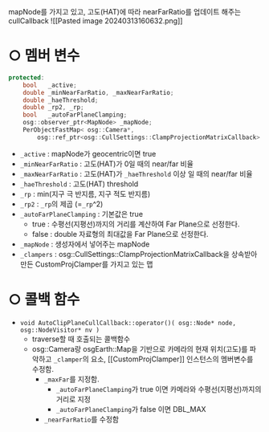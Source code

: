mapNode를 가지고 있고, 고도(HAT)에 따라 nearFarRatio를 업데이트 해주는 cullCallback
![[Pasted image 20240313160632.png]]

# ○ 멤버 변수
```cpp
protected:
	bool   _active;
	double _minNearFarRatio, _maxNearFarRatio;
	double _haeThreshold;
	double _rp2, _rp;
	bool   _autoFarPlaneClamping;
	osg::observer_ptr<MapNode> _mapNode;
	PerObjectFastMap< osg::Camera*, 
		osg::ref_ptr<osg::CullSettings::ClampProjectionMatrixCallback> > _clampers;
```
- `_active` : mapNode가 geocentric이면 true
- `_minNearFarRatio` : 고도(HAT)가 0일 때의 near/far 비율
- `_maxNearFarRatio` : 고도(HAT)가 `_haeThreshold` 이상 일 때의 near/far 비율
- `_haeThreshold` : 고도(HAT) threshold
- `_rp` : min(지구 극 반지름, 지구 적도 반지름)
- `_rp2` : `_rp`의 제곱 (=`_rp`^2)
- `_autoFarPlaneClamping` : 기본값은 true
	- true : 수평선(지평선)까지의 거리를 계산하여 Far Plane으로 선정한다.
	- false : double 자료형의 최대값을 Far Plane으로 선정한다.
- `_mapNode` : 생성자에서 넣어주는 mapNode
- `_clampers` : osg::CullSettings::ClampProjectionMatrixCallback을 상속받아 만든 CustomProjClamper를 가지고 있는 맵

# ○ 콜백 함수
- `void AutoClipPlaneCullCallback::operator()( osg::Node* node, osg::NodeVisitor* nv )`
	- traverse할 때 호출되는 콜백함수
	- osg::Camera랑 osgEarth::Map을 기반으로 카메라의 현재 위치(고도)를 파악하고 `_clamper`의 요소,  [[CustomProjClamper]] 인스턴스의 멤버변수를 수정함.
		- `_maxFar`를 지정함.
			- `_autoFarPlaneClamping`가 true 이면 카메라와 수평선(지평선)까지의 거리로 지정
			- `_autoFarPlaneClamping`가 false 이면 DBL_MAX
		- `_nearFarRatio`를 수정함